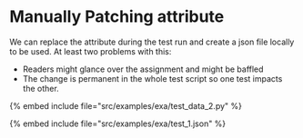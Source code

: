 # Manually Patching attribute


We can replace the attribute during the test run and create a json file locally to be used.
At least two problems with this:

* Readers might glance over the assignment and might be baffled
* The change is permanent in the whole test script so one test impacts the other.

{% embed include file="src/examples/exa/test_data_2.py" %}

{% embed include file="src/examples/exa/test_1.json" %}


